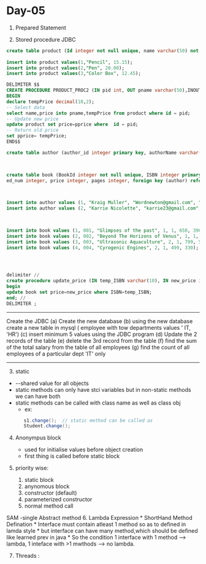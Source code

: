 # Day-05
1. Prepared Statement

2. Stored procedure JDBC
```sql
create table product (Id integer not null unique, name varchar(50) not null, price decimal(10,2));
 
insert into product values(1,"Pencil", 15.15);
insert into product values(2,"Pen", 20.00);
insert into product values(3,"Color Box", 12.45);

DELIMITER $$
CREATE PROCEDURE PRODUCT_PROC2 (IN pid int, OUT pname varchar(50),INOUT pprice decimal(10,2))
BEGIN
declare tempPrice decimal(10,2);   
-- Select data
select name,price into pname,tempPrice from product where id = pid;   
-- Update new price
update product set price=pprice where  id = pid;
-- Return old price
set pprice= tempPrice;   
END$$
```

```sql
create table author (author_id integer primary key, authorName varchar(30), email varchar (25), gender varchar (6));

 

create table book (BookId integer not null unique, ISBN integer primary key, book_name varchar (30) not null, author integer, 
ed_num integer, price integer, pages integer, foreign key (author) references author (author_id) on delete cascade);

 

insert into author values (1, "Kraig Muller", "Wordnewton@gmail.com", "Male");
insert into author values (2, "Karrie Nicolette", "karrie23@gmail.com", "Female");

 

insert into book values (1, 001, "Glimpses of the past", 1, 1, 650, 396);
insert into book values (2, 002, "Beyond The Horizons of Venus", 1, 1, 650, 396);
insert into book values (3, 003, "Ultrasonic Aquaculture", 2, 1, 799, 500);
insert into book values (4, 004, "Cyrogenic Engines", 2, 1, 499, 330); 

 


delimiter //
create procedure update_price (IN temp_ISBN varchar(10), IN new_price integer)
begin
update book set price=new_price where ISBN=temp_ISBN;
end; //
DELIMITER ;
```

-------------------------------------------------------------------------------------
Create the JDBC
 (a) Create the new database
 (b) using the new database create a new table in mysql (  employee with tow departments values ' IT, 'HR')
 (c) insert minimum 5 values using the JDBC program
 (d) Update the 2 records of the table
 (e) delete the 3rd record from the table
 (f) find the sum of the total salary from the table of all employees
 (g) find the count of all employees of a particular dept 'IT' only


-----------------------------------------------------------------------------------------------
3. static 
 * --shared value for all objects
 * static methods can only have stci variables  but in non-static methods we can have both
 * static methods can be called with class name as well as class obj
    * ex: 
     ```java
        s1.change();  // static method can be called as 
		Student.change();
     ```

4. Anonympus block
    * used for initialise values before object creation
    * first thing is called before static block



5. priority wise:
    1) static block
    2) anynomous block
    3) constructor (default)
    4) parameterized constructor 
    5) normal method call

SAM -single Abstract method
6. Lambda Expression
    * ShortHand Method Defination
    * Interface must contain atleast 1 method so as to defined in lamda style 
    * but interface can have many method,which should be defined like learned prev in java
    * So the condition 1 interface with 1 method --> lambda, 1 inteface with >1 mwthods --> no lambda.


7. Threads : 